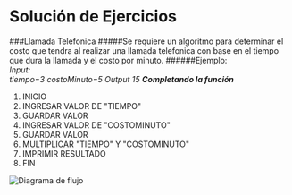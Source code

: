Solución de Ejercicios
======================
###Llamada Telefonica
#####Se requiere un algoritmo para determinar el costo que tendra al realizar una llamada telefonica con base en el tiempo que dura la llamada y el costo por minuto.
######Ejemplo:  
_Input:_  
_tiempo=3_
_costoMinuto=5_
_Output_
_15_
___Completando la función___
1. INICIO
2. INGRESAR VALOR DE "TIEMPO"
3. GUARDAR VALOR
4. INGRESAR VALOR DE "COSTOMINUTO"
5. GUARDAR VALOR
6. MULTIPLICAR "TIEMPO" Y "COSTOMINUTO"
7. IMPRIMIR RESULTADO
8. FIN

![Diagrama de flujo](http://i67.tinypic.com/6dtnro.jpg)
